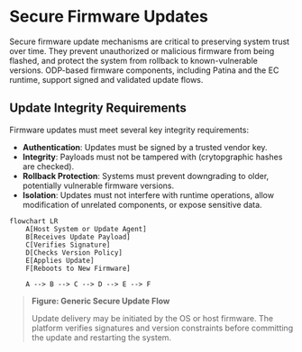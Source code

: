 # Secure Firmware Updates
Secure firmware update mechanisms are critical to preserving system trust over time. They prevent unauthorized or malicious firmware from being flashed, and protect the system from rollback to known-vulnerable versions. ODP-based firmware components, including Patina and the EC runtime, support signed and validated update flows.

## Update Integrity Requirements
Firmware updates must meet several key integrity requirements:
- **Authentication**: Updates must be signed by a trusted vendor key.
- **Integrity**: Payloads must not be tampered with (crytopgraphic hashes are checked).
- **Rollback Protection**: Systems must prevent downgrading to older, potentially vulnerable firmware versions.
- **Isolation**: Updates must not interfere with runtime operations, allow modification of unrelated components, or expose sensitive data.

```mermaid
flowchart LR
    A[Host System or Update Agent]
    B[Receives Update Payload]
    C[Verifies Signature]
    D[Checks Version Policy]
    E[Applies Update]
    F[Reboots to New Firmware]

    A --> B --> C --> D --> E --> F
```
> __Figure: Generic Secure Update Flow__
>
> Update delivery may be initiated by the OS or host firmware. The platform verifies signatures and version constraints before committing the update and restarting the system.